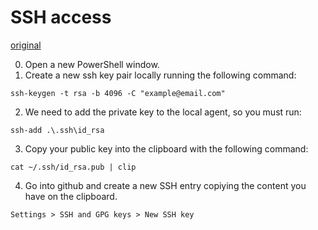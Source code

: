 # SSH access
[original](https://carnifis.medium.com/how-to-configure-ssh-key-on-windows-for-github-3d5ef6f244a6)

0. Open a new PowerShell window.
1. Create a new ssh key pair locally running the following command:
```
ssh-keygen -t rsa -b 4096 -C "example@email.com"
```
2. We need to add the private key to the local agent, so you must run:
```
ssh-add .\.ssh\id_rsa
```
3. Copy your public key into the clipboard with the following command:
```
cat ~/.ssh/id_rsa.pub | clip
```
4. Go into github and create a new SSH entry copiying the content you have on the clipboard.
```
Settings > SSH and GPG keys > New SSH key
```
